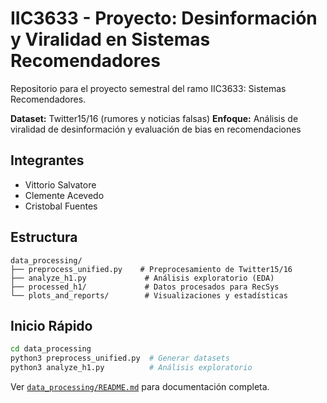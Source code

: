 # IIC3633 - Proyecto: Desinformación y Viralidad en Sistemas Recomendadores

Repositorio para el proyecto semestral del ramo IIC3633: Sistemas Recomendadores.

**Dataset:** Twitter15/16 (rumores y noticias falsas)
**Enfoque:** Análisis de viralidad de desinformación y evaluación de bias en recomendaciones

## Integrantes

- Vittorio Salvatore
- Clemente Acevedo
- Cristobal Fuentes

## Estructura

```
data_processing/
├── preprocess_unified.py    # Preprocesamiento de Twitter15/16
├── analyze_h1.py             # Análisis exploratorio (EDA)
├── processed_h1/             # Datos procesados para RecSys
└── plots_and_reports/        # Visualizaciones y estadísticas
```

## Inicio Rápido

```bash
cd data_processing
python3 preprocess_unified.py  # Generar datasets
python3 analyze_h1.py          # Análisis exploratorio
```

Ver [`data_processing/README.md`](data_processing/README.md) para documentación completa.